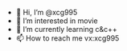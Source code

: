 - 👋 Hi, I’m @xcg995
- 👀 I’m interested in movie
- 🌱 I’m currently learning c&c++
- 📫 How to reach me vx:xcg995
<!---- 💞️ I’m looking to collaborate on ...--->
<!---
xcg995/xcg995 is a ✨ special ✨ repository because its `README.md` (this file) appears on your GitHub profile.
You can click the Preview link to take a look at your changes.
--->
